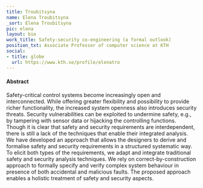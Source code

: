 ```yaml
---
title: Troubitsyna
name: Elena Troubitsyna
_sort: Elena Troubitsyna
pic: elena
layout: bio
work_title: Safety-security co-engineering (a formal outlook)
position_txt: Associate Professor of computer science at KTH
social:
- title: globe
  url: https://www.kth.se/profile/elenatro
---
```


#### Abstract
Safety-critical control systems become increasingly open and
interconnected. While offering greater flexibility and possibility to provide richer functionality, the increased system openness also introduces security threats. Security vulnerabilities can be exploited to undermine safety, e.g., by tampering with sensor data or hijacking the controlling functions. Though it is clear that safety and security requirements are interdependent, there is still a lack of the techniques that enable their integrated analysis.  We have developed an approach that allows the designers to derive and formalise safety and security requirements in a structured systematic way. To elicit both types of the requirements, we adapt and integrate
traditional safety and security analysis techniques. We rely on correct-by-construction approach to formally specify and verify complex system behaviour in presence of both accidental and malicious faults. The proposed approach enables a holistic treatment of safety and security aspects. 


